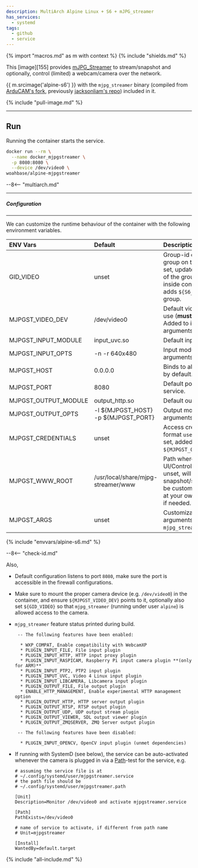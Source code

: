 ```yaml
---
description: MultiArch Alpine Linux + S6 + mJPG_streamer
has_services:
  - systemd
tags:
  - github
  - service
---
```


{% import "macros.md" as m with context %}
{% include "shields.md" %}

This [image][155] provides [mJPG_Streamer][1] to stream/snapshot
and optionally, control (limited) a webcam/camera over the
network.

{{ m.srcimage('alpine-s6') }} with the `mjpg_streamer` binary
(compiled from [ArduCAM's fork][2], previously [jacksonliam's
repo][1]) included in it.

{% include "pull-image.md" %}

---
Run
---

Running the container starts the service.

``` sh
docker run --rm \
  --name docker_mjpgstreamer \
  -p 8080:8080 \
  --device /dev/video0 \
woahbase/alpine-mjpgstreamer
```

--8<-- "multiarch.md"

---
##### Configuration
---

We can customize the runtime behaviour of the container with the
following environment variables.

| ENV Vars             | Default                            | Description
| :---                 | :---                               | :---
| GID_VIDEO            | unset                              | Group-id of `video` group on the host. If set, updates group-id of the group `video` inside container, and adds `${S6_USER}` to the group.
| MJPGST_VIDEO_DEV     | /dev/video0                        | Default video device to use (**must exist**). Added to input arguments.
| MJPGST_INPUT_MODULE  | input_uvc.so                       | Default input module.
| MJPGST_INPUT_OPTS    | -n -r 640x480                      | Input module arguments.
| MJPGST_HOST          | 0.0.0.0                            | Binds to all interfaces by default.
| MJPGST_PORT          | 8080                               | Default port for service.
| MJPGST_OUTPUT_MODULE | output_http.so                     | Default output module.
| MJPGST_OUTPUT_OPTS   | -l ${MJPGST_HOST} -p ${MJPGST_PORT}    | Output module arguments.
| MJPGST_CREDENTIALS   | unset                              | Access credentials in format `user:pass`. If set, added to the `${MJPGST_OUTPUT_OPTS}`.
| MJPGST_WWW_ROOT      | /usr/local/share/mjpg-streamer/www | Path where default UI/Control files are. If unset, will only serve snapshot/stream. Can be customized to point at your own html/css/js if needed.
| MJPGST_ARGS          | unset                              | Customizable arguments passed to `mjpg_streamer` service.
{% include "envvars/alpine-s6.md" %}

--8<-- "check-id.md"

Also,

* Default configuration listens to port `8080`, make sure the
  port is accessible in the firewall configurations.

* Make sure to mount the proper camera device (e.g.
  `/dev/video0`) in the container, and ensure `${MJPGST_VIDEO_DEV}`
  points to it, optionally also set `${GID_VIDEO}` so that
  `mjpg_streamer` (running under user `alpine`) is allowed access
  to the camera.

* `mjpg_streamer` feature status printed during build.
  ```
   -- The following features have been enabled:

    * WXP_COMPAT, Enable compatibility with WebcamXP
    * PLUGIN_INPUT_FILE, File input plugin
    * PLUGIN_INPUT_HTTP, HTTP input proxy plugin
    * PLUGIN_INPUT_RASPICAM, Raspberry Pi input camera plugin **(only for ARM)**
    * PLUGIN_INPUT_PTP2, PTP2 input plugin
    * PLUGIN_INPUT_UVC, Video 4 Linux input plugin
    * PLUGIN_INPUT_LIBCAMERA, Libcamera input plugin
    * PLUGIN_OUTPUT_FILE, File output plugin
    * ENABLE_HTTP_MANAGEMENT, Enable experimental HTTP management option
    * PLUGIN_OUTPUT_HTTP, HTTP server output plugin
    * PLUGIN_OUTPUT_RTSP, RTSP output plugin
    * PLUGIN_OUTPUT_UDP, UDP output stream plugin
    * PLUGIN_OUTPUT_VIEWER, SDL output viewer plugin
    * PLUGIN_OUTPUT_ZMQSERVER, ZMQ Server output plugin

   -- The following features have been disabled:

    * PLUGIN_INPUT_OPENCV, OpenCV input plugin (unmet dependencies)
  ```

* If running with SystemD (see below), the service can be
  auto-activated whenever the camera is plugged in via
  a [Path][3]-test for the service, e.g.
  ```
  # assuming the service file is at
  # ~/.config/systemd/user/mjpgstreamer.service
  # the path file should be
  # ~/.config/systemd/user/mjpgstreamer.path

  [Unit]
  Description=Monitor /dev/video0 and activate mjpgstreamer.service

  [Path]
  PathExists=/dev/video0

  # name of service to activate, if different from path name
  # Unit=mjpgstreamer

  [Install]
  WantedBy=default.target
  ```

[1]: https://github.com/jacksonliam/mjpg-streamer
[2]: https://github.com/ArduCAM/mjpg-streamer
[3]: https://www.freedesktop.org/software/systemd/man/latest/systemd.path.html

{% include "all-include.md" %}
